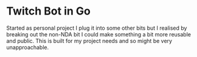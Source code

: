 # Twitch Bot in Go

Started as personal project I plug it into some other bits but I realised by breaking out the non-NDA bit I could make something a bit more reusable and public. This is built for my project needs and so might be very unapproachable.

